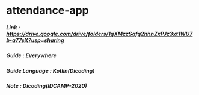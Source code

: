 # attendance-app
##### Link : https://drive.google.com/drive/folders/1qXMzzSafg2hhnZxPJz3xt1WU7b-a77eX?usp=sharing

##### Guide : Everywhere

##### Guide Language : Kotlin(Dicoding)
##### Note : Dicoding(IDCAMP-2020)